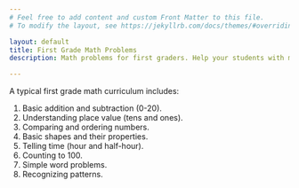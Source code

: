 ```yaml
---
# Feel free to add content and custom Front Matter to this file.
# To modify the layout, see https://jekyllrb.com/docs/themes/#overriding-theme-defaults

layout: default
title: First Grade Math Problems 
description: Math problems for first graders. Help your students with math practice. Make and download practice worksheets as PDF immediately!

---
```


A typical first grade math curriculum includes:

1. Basic addition and subtraction (0-20).
2. Understanding place value (tens and ones).
3. Comparing and ordering numbers.
4. Basic shapes and their properties.
5. Telling time (hour and half-hour).
6. Counting to 100.
7. Simple word problems.
8. Recognizing patterns.
